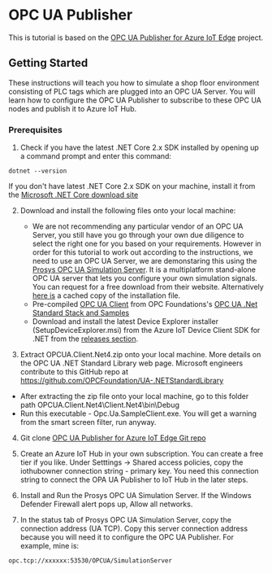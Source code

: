 # OPC UA Publisher

This is tutorial is based on the [OPC UA Publisher for Azure IoT Edge](https://github.com/Azure/iot-edge-opc-publisher) project.

## Getting Started

These instructions will teach you how to simulate a shop floor environment consisting of PLC tags which are plugged into an OPC UA Server. You will learn how to configure the OPC UA Publisher to subscribe to these OPC UA nodes and publish it to Azure IoT Hub. 

### Prerequisites

1. Check if you have the latest .NET Core 2.x SDK installed by opening up a command prompt and enter this command:
```
dotnet --version
```

If you don't have latest .NET Core 2.x SDK on your machine, install it from the [Microsoft .NET Core download site](https://www.microsoft.com/net/download/windows)
	
2. Download and install the following files onto your local machine:
   * We are not recommending any particular vendor of an OPC UA Server, you still have you go through your own due diligence to select the right one for you based on your requirements. However in order for this tutorial to work out according to the instructions, we need to use an OPC UA Server, we are demonstaring this using the [Prosys OPC UA Simulation Server](https://www.prosysopc.com/products/opc-ua-simulation-server/). It is a multiplatform stand-alone OPC UA server that lets you configure your own simulation signals. You can request for a free download from their website. Alternatively [here is](https://scrapyard.blob.core.windows.net/share/prosys-opc-ua-simulation-server-2.3.2-146.exe) a cached copy of the installation file.
   * Pre-compiled [OPC UA Client](https://scrapyard.blob.core.windows.net/share/OPCUA.Client.Net4.zip) from OPC Foundations's [OPC UA .Net Standard Stack and Samples](https://github.com/OPCFoundation/UA-.NETStandard)
   * Download and install the latest Device Explorer installer (SetupDeviceExplorer.msi) from the Azure IoT Device Client SDK for .NET from the [releases section](https://github.com/Azure/azure-iot-sdk-csharp/releases).
	
3. Extract OPCUA.Client.Net4.zip onto your local machine. More details on the OPC UA .NET Standard Library web page. Microsoft engineers contribute to this GitHub repo at https://github.com/OPCFoundation/UA-.NETStandardLibrary
* After extracting the zip file onto your local machine, go to this folder path OPCUA.Client.Net4\Client.Net4\bin\Debug
* Run this executable - Opc.Ua.SampleClient.exe. You will get a warning from the smart screen filter, run anyway.
	
4. Git clone [OPC UA Publisher for Azure IoT Edge Git repo](https://github.com/Azure/iot-edge-opc-publisher.git)
	
5. Create an Azure IoT Hub in your own subscription. You can create a free tier if you like. Under Setttings -> Shared access policies, copy the iothubowner connection string - primary key. You need this connection string to connect the OPA UA Publisher to IoT Hub in the later steps.  
	
6. Install and Run the Prosys OPC UA Simulation Server. If the Windows Defender Firewall alert pops up, Allow all networks.

7. In the status tab of Prosys OPC UA Simulation Server, copy the connection address (UA TCP). Copy this server connection address because you will need it to configure the OPC UA Publisher. For example, mine is:
```
opc.tcp://xxxxxx:53530/OPCUA/SimulationServer
```
